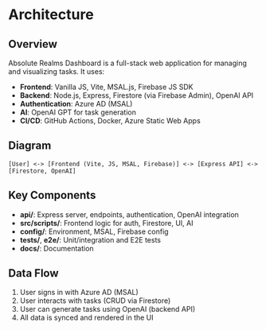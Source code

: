# Architecture

## Overview

Absolute Realms Dashboard is a full-stack web application for managing and visualizing tasks. It uses:

- **Frontend**: Vanilla JS, Vite, MSAL.js, Firebase JS SDK
- **Backend**: Node.js, Express, Firestore (via Firebase Admin), OpenAI API
- **Authentication**: Azure AD (MSAL)
- **AI**: OpenAI GPT for task generation
- **CI/CD**: GitHub Actions, Docker, Azure Static Web Apps

## Diagram

```
[User] <-> [Frontend (Vite, JS, MSAL, Firebase)] <-> [Express API] <-> [Firestore, OpenAI]
```

## Key Components

- **api/**: Express server, endpoints, authentication, OpenAI integration
- **src/scripts/**: Frontend logic for auth, Firestore, UI, AI
- **config/**: Environment, MSAL, Firebase config
- **tests/**, **e2e/**: Unit/integration and E2E tests
- **docs/**: Documentation

## Data Flow

1. User signs in with Azure AD (MSAL)
2. User interacts with tasks (CRUD via Firestore)
3. User can generate tasks using OpenAI (backend API)
4. All data is synced and rendered in the UI
